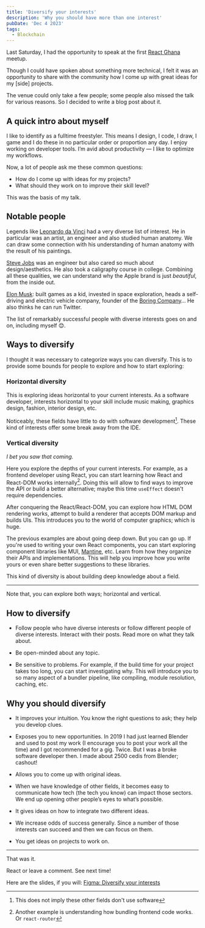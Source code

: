 ```yaml
---
title: 'Diversify your interests'
description: 'Why you should have more than one interest'
pubDate: 'Dec 4 2023'
tags:
  - Blockchain
---
```


Last Saturday, I had the opportunity to speak at the first [React Ghana](https://twitter.com/reactghana) meetup.

Though I could have spoken about something more technical, I felt it was an opportunity to share with the community how I come up with great ideas for my [side] projects.

The venue could only take a few people; some people also missed the talk for various reasons. So I decided to write a blog post about it.

## A quick intro about myself

I like to identify as a fulltime freestyler. This means I design, I code, I draw, I game and I do these in no particular order or proportion any day. I enjoy working on developer tools. I’m avid about productivity — I like to optimize my workflows.

Now, a lot of people ask me these common questions:

- How do I come up with ideas for my projects?
- What should they work on to improve their skill level?

This was the basis of my talk.

## Notable people

Legends like <u>Leonardo da Vinci</u> had a very diverse list of interest. He in particular was an artist, an engineer and also studied human anatomy. We can draw some connection with his understanding of human anatomy with the result of his paintings.

<u>Steve Jobs</u> was an engineer but also cared so much about design/aesthetics. He also took a caligraphy course in college. Combining all these qualities, we can understand why the Apple brand is just _beautiful_, from the inside out.

<u>Elon Musk</u>: built games as a kid, invested in space exploration, heads a self-driving and electric vehicle company, founder of the [Boring Company](https://www.boringcompany.com/)… He also thinks he can run Twitter.

The list of remarkably successful people with diverse interests goes on and on, including myself 😊.

## Ways to diversify

I thought it was necessary to categorize ways you can diversify. This is to provide some bounds for people to explore and how to start exploring:

### Horizontal diversity

This is exploring ideas horizontal to your current interests. As a software developer, interests horizontal to your skill include music making, graphics design, fashion, interior design, etc.

Noticeably, these fields have little to do with software development[^1]. These kind of interests offer some break away from the IDE.

[^1]: This does not imply these other fields don't use software

### Vertical diversity

_I bet you saw that coming._

Here you explore the depths of your current interests. For example, as a frontend developer using React, you can start learning how React and React-DOM works internally[^2]. Doing this will allow to find ways to improve the API or build a better alternative; maybe this time `useEffect` doesn't require dependencies.

After conquering the React/React-DOM, you can explore how HTML DOM rendering works, attempt to build a renderer that accepts DOM markup and builds UIs. This introduces you to the world of computer graphics; which is huge.

The previous examples are about going deep down. But you can go up. If you're used to writing your own React components, you can start exploring component libraries like MUI, [Mantine](https://mantine.dev), etc. Learn from how they organize their APIs and implementations. This will help you improve how you write yours or even share better suggestions to these libraries.

This kind of diversity is about building deep knowledge about a field.

---

Note that, you can explore both ways; horizontal and vertical.

## How to diversify

- Follow people who have diverse interests or follow different people of diverse interests. Interact with their posts. Read more on what they talk about.

- Be open-minded about any topic.

- Be sensitive to problems. For example, if the build time for your project takes too long, you can start investigating why. This will introduce you to so many aspect of a bundler pipeline, like compiling, module resolution, caching, etc.

[^2]: Another example is understanding how bundling frontend code works. Or `react-router`

## Why you should diversify

* It improves your intuition. You know the right questions to ask; they help you develop clues.

* Exposes you to new opportunities. In 2019 I had just learned Blender and used to post my work (I encourage you to post your work all the time) and I got recommended for a gig. Twice. But I was a broke software developer then. I made about 2500 cedis from Blender; cashout!

* Allows you to come up with original ideas.

* When we have knowledge of other fields, it becomes easy to communicate how tech (the tech you know) can impact those sectors. We end up opening other people’s eyes to what’s possible.

* It gives ideas on how to integrate two different ideas.

* We increase odds of success generally. Since a number of those interests can succeed and then we can focus on them.

* You get ideas on projects to work on.


---

That was it.

React or leave a comment. See next time!

Here are the slides, if you will: [Figma: Diversify your interests](https://www.figma.com/proto/pnEqMk2RSNNSn74H1NwlSQ?node-id=0-1&mode=design&t=0JHuzQBfDF1ZvaFW-6)

